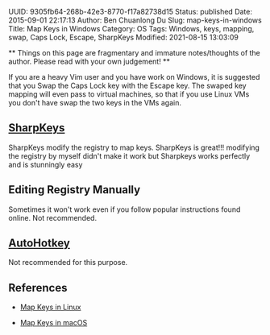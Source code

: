 UUID: 9305fb64-268b-42e3-8770-f17a82738d15
Status: published
Date: 2015-09-01 22:17:13
Author: Ben Chuanlong Du
Slug: map-keys-in-windows
Title: Map Keys in Windows
Category: OS
Tags: Windows, keys, mapping, swap, Caps Lock, Escape, SharpKeys
Modified: 2021-08-15 13:03:09

**
Things on this page are
fragmentary and immature notes/thoughts of the author.
Please read with your own judgement!
**

If you are a heavy Vim user and you have work on Windows, 
it is suggested that you Swap the Caps Lock key with the Escape key.
The swaped key mapping will even pass to virtual machines,
so that if you use Linux VMs you don't have swap the two keys in the VMs again.



## [SharpKeys](https://github.com/randyrants/sharpkeys)

SharpKeys modify the registry to map keys. 
SharpKeys is great!!! modifying the registry by myself didn't make it work 
but Sharpkeys works perfectly and is stunningly easy

## Editing Registry Manually

Sometimes it won't work even if you follow popular instructions found online.
Not recommended.

## [AutoHotkey](https://github.com/Lexikos/AutoHotkey_L)

Not recommended for this purpose.

## References

- [Map Keys in Linux](http://www.legendu.net/en/blog/map-keys-in-linux/)

- [Map Keys in macOS](http://www.legendu.net/en/blog/map-keys-in-mac/)
